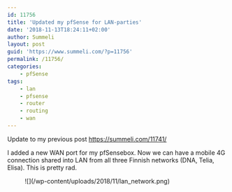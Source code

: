 ```yaml
---
id: 11756
title: 'Updated my pfSense for LAN-parties'
date: '2018-11-13T18:24:11+02:00'
author: Summeli
layout: post
guid: 'https://www.summeli.com/?p=11756'
permalink: /11756/
categories:
    - pfSense
tags:
    - lan
    - pfsense
    - router
    - routing
    - wan
---
```


Update to my previous post [](https://summeli.com/11741/)<https://summeli.com/11741/>

I added a new WAN port for my pfSensebox. Now we can have a mobile 4G connection shared into LAN from all three Finnish networks (DNA, Telia, Elisa). This is pretty rad.

<figure class="wp-block-image">![](/wp-content/uploads/2018/11/lan_network.png)</figure>